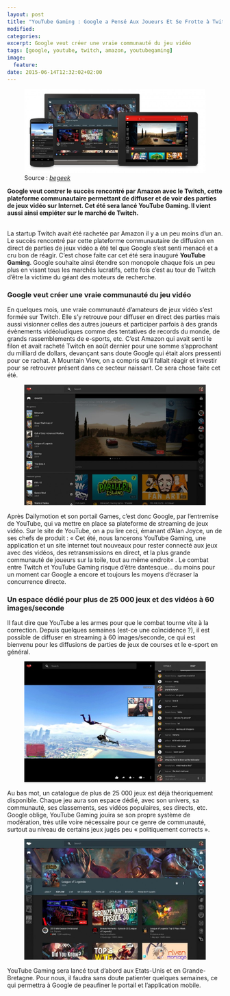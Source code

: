 ```yaml
---
layout: post
title: "YouTube Gaming : Google a Pensé Aux Joueurs Et Se Frotte à Twitch"
modified:
categories: 
excerpt: Google veut créer une vraie communauté du jeu vidéo
tags: [google, youtube, twitch, amazon, youtubegaming]
image:
  feature:
date: 2015-06-14T12:32:02+02:00
---
```


<figure>
	<img src="../images/youtubegaming/youtube.jpg">
	Source : <em><a href="http://www.begeek.fr/youtube-gaming-google-a-pense-aux-joueurs-172547">begeek</a></em>
</figure>

<strong>Google veut contrer le succès rencontré par Amazon avec le Twitch, cette plateforme communautaire permettant de diffuser et de voir des parties de jeux vidéo sur Internet. Cet été sera lancé YouTube Gaming. Il vient aussi ainsi empiéter sur le marché de Twitch. </strong>

<br>La startup Twitch avait été rachetée par Amazon il y a un peu moins d’un an. Le succès rencontré par cette plateforme communautaire de diffusion en direct de parties de jeux vidéo a été tel que Google s’est senti menacé et a cru bon de réagir. C’est chose faite car cet été sera inauguré <strong>YouTube Gaming</strong>. Google souhaite ainsi étendre son monopole chaque fois un peu plus en visant tous les marchés lucratifs, cette fois c’est au tour de Twitch d’être la victime du géant des moteurs de recherche.

<h3>Google veut créer une vraie communauté du jeu vidéo</h3>

En quelques mois, une vraie communauté d’amateurs de jeux vidéo s’est formée sur Twitch. Elle s’y retrouve pour diffuser en direct des parties mais aussi visionner celles des autres joueurs et participer parfois à des grands évènements vidéoludiques comme des tentatives de records du monde, de grands rassemblements de e-sports, etc. C’est Amazon qui avait senti le filon et avait racheté Twitch en août dernier pour une somme s’approchant du milliard de dollars, devançant sans doute Google qui était alors pressenti pour ce rachat. A Mountain View, on a compris qu’il fallait réagir et investir pour se retrouver présent dans ce secteur naissant. Ce sera chose faite cet été.

<figure>
	<img src="../images/youtubegaming/youtube2.jpg">
</figure>

Après Dailymotion et son portail Games, c’est donc Google, par l’entremise de YouTube, qui va mettre en place sa plateforme de streaming de jeux vidéo. Sur le site de YouTube, on a pu lire ceci, émanant d’Alan Joyce, un de ses chefs de produit : « Cet été, nous lancerons YouTube Gaming, une application et un site internet tout nouveaux pour rester connecté aux jeux avec des vidéos, des retransmissions en direct, et la plus grande communauté de joueurs sur la toile, tout au même endroit« . Le combat entre Twitch et YouTube Gaming risque d’être dantesque… du moins pour un moment car Google a encore et toujours les moyens d’écraser la concurrence directe.

<h3>Un espace dédié pour plus de 25 000 jeux et des vidéos à 60 images/seconde</h3>

Il faut dire que YouTube a les armes pour que le combat tourne vite à la correction. Depuis quelques semaines (est-ce une coïncidence ?), il est possible de diffuser en streaming à 60 images/seconde, ce qui est bienvenu pour les diffusions de parties de jeux de courses et le e-sport en général.

<figure>
	<img src="../images/youtubegaming/youtube3.jpg">
</figure>

Au bas mot, un catalogue de plus de 25 000 jeux est déjà théoriquement disponible. Chaque jeu aura son espace dédié, avec son univers, sa communauté, ses classements, ses vidéos populaires, ses directs, etc. Google oblige, YouTube Gaming jouira se son propre système de modération, très utile voire nécessaire pour ce genre de communauté, surtout au niveau de certains jeux jugés peu « politiquement corrects ».

<figure>
	<img src="../images/youtubegaming/youtube4.jpg">
</figure>

YouTube Gaming sera lancé tout d’abord aux Etats-Unis et en Grande-Bretagne. Pour nous, il faudra sans doute patienter quelques semaines, ce qui permettra à Google de peaufiner le portail et l’application mobile.